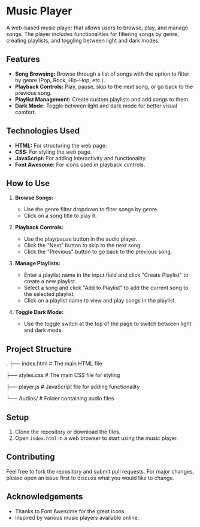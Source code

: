 # Music Player

A web-based music player that allows users to browse, play, and manage songs. The player includes functionalities for filtering songs by genre, creating playlists, and toggling between light and dark modes.

## Features

- **Song Browsing:** Browse through a list of songs with the option to filter by genre (Pop, Rock, Hip-Hop, etc.).
- **Playback Controls:** Play, pause, skip to the next song, or go back to the previous song.
- **Playlist Management:** Create custom playlists and add songs to them.
- **Dark Mode:** Toggle between light and dark mode for better visual comfort.

## Technologies Used

- **HTML:** For structuring the web page.
- **CSS:** For styling the web page.
- **JavaScript:** For adding interactivity and functionality.
- **Font Awesome:** For icons used in playback controls.

## How to Use

1. **Browse Songs:**
   - Use the genre filter dropdown to filter songs by genre.
   - Click on a song title to play it.

2. **Playback Controls:**
   - Use the play/pause button in the audio player.
   - Click the "Next" button to skip to the next song.
   - Click the "Previous" button to go back to the previous song.

3. **Manage Playlists:**
   - Enter a playlist name in the input field and click "Create Playlist" to create a new playlist.
   - Select a song and click "Add to Playlist" to add the current song to the selected playlist.
   - Click on a playlist name to view and play songs in the playlist.

4. **Toggle Dark Mode:**
   - Use the toggle switch at the top of the page to switch between light and dark mode.

## Project Structure
.
├── index.html # The main HTML file

├── styles.css # The main CSS file for styling

├── player.js # JavaScript file for adding functionality

└── Audios/ # Folder containing audio files

## Setup

1. Clone the repository or download the files.
2. Open `index.html` in a web browser to start using the music player.

## Contributing

Feel free to fork the repository and submit pull requests. For major changes, please open an issue first to discuss what you would like to change.

## Acknowledgements

- Thanks to Font Awesome for the great icons.
- Inspired by various music players available online.
